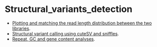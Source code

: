 # Structural_variants_detection

* [Plotting and matching the read length distribution between the two libraries](https://github.com/Melkrewi/Structural_variants_detection/blob/1222ffcdc91b8e14f6de96e2c38bd0ecc455e7be/match_read_length_distribution.md).
* [Structural variant calling using cuteSV and sniffles](https://github.com/Melkrewi/Structural_variants_detection/blob/1222ffcdc91b8e14f6de96e2c38bd0ecc455e7be/Structural_variant_calling.md).
* [Repeat, GC and gene content analyses](https://github.com/Melkrewi/Structural_variants_detection/blob/1222ffcdc91b8e14f6de96e2c38bd0ecc455e7be/Repeat_GC_and_gene_content_Analysis.md).




